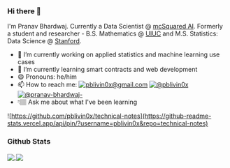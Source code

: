 ### Hi there 👋

I'm Pranav Bhardwaj. Currently a Data Scientist @ [mcSquared AI](https://github.com/mcSquaredAI). Formerly a student and researcher - B.S. Mathematics @ [UIUC](https://math.illinois.edu/) and M.S. Statistics: Data Science @ [Stanford](https://statistics.stanford.edu/). 

- 🔭 I’m currently working on applied statistics and machine learning use cases 
- 🌱 I’m currently learning smart contracts and web development
- 😄 Pronouns: he/him
- 📫 How to reach me: <a href="mailto: pblivin0x@gmail.com"><img alt="pblivin0x@gmail.com" src="https://img.shields.io/badge/Gmail-D14836?style=for-the-badge&logo=gmail&logoColor=white"></a> <a href="https://twitter.com/pblivin0x"><img alt="@pblivin0x" src="https://img.shields.io/badge/Twitter-1DA1F2?style=for-the-badge&logo=twitter&logoColor=white"></a> <a href="https://www.linkedin.com/in/pranav-bhardwaj-/"><img alt="@pranav-bhardwaj-" src="https://img.shields.io/badge/LinkedIn-0077B5?style=for-the-badge&logo=linkedin&logoColor=white"></a>
- 👇🏽 Ask me about what I've been learning

![https://github.com/pblivin0x/technical-notes](https://github-readme-stats.vercel.app/api/pin/?username=pblivin0x&repo=technical-notes)

### Github Stats

<a href="https://github.com/pblivin0x">
  <img align="center" src="https://github-readme-stats.vercel.app/api?username=pblivin0x&hide_title=true&show_icons=true" />
</a>

<a href="https://github.com/pblivin0x">
  <img align="center" src="https://github-readme-stats.vercel.app/api/top-langs/?username=pblivin0x&layout=compact" />
</a>
